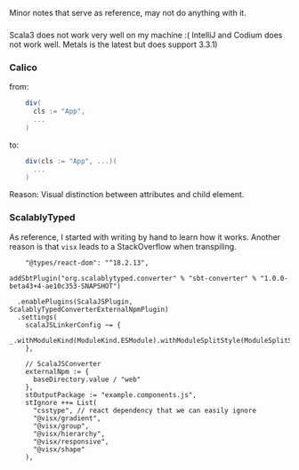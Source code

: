 Minor notes that serve as reference, may not do anything with it.

###

Scala3 does not work very well on my machine :( IntelliJ and Codium does not work well. Metals is the latest but does
support 3.3.1)

### Calico
from:
```scala
    div(
      cls := "App",
      ...
    )
```

to:
```scala
    div(cls := "App", ...)(
      ...
    )
```

Reason: Visual distinction between attributes and child element.


### ScalablyTyped

As reference, I started with writing by hand to learn how it works. Another reason is that `visx` leads to a StackOverflow when transpiling.

```
    "@types/react-dom": "^18.2.13",
```

```
addSbtPlugin("org.scalablytyped.converter" % "sbt-converter" % "1.0.0-beta43+4-ae10c353-SNAPSHOT")
```

```
  .enablePlugins(ScalaJSPlugin, ScalablyTypedConverterExternalNpmPlugin)
  .settings(
    scalaJSLinkerConfig ~= {
      _.withModuleKind(ModuleKind.ESModule).withModuleSplitStyle(ModuleSplitStyle.SmallModulesFor(List("example")))
    },

    // ScalaJSConverter
    externalNpm := {
      baseDirectory.value / "web"
    },
    stOutputPackage := "example.components.js",
    stIgnore ++= List(
      "csstype", // react dependency that we can easily ignore
      "@visx/gradient",
      "@visx/group",
      "@visx/hierarchy",
      "@visx/responsive",
      "@visx/shape"
    ),

```
